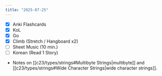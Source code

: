 ```yaml
---
title: "2025-07-25"
---
```


- [x] Anki Flashcards
- [x] KoL
- [x] Go
- [x] Climb (Stretch / Hangboard x2)
- [ ] Sheet Music (10 min.)
- [ ] Korean (Read 1 Story)

* Notes on [[c23/types/strings#Multibyte Strings|multibyte]] and [[c23/types/strings#Wide Character Strings|wide character strings]].